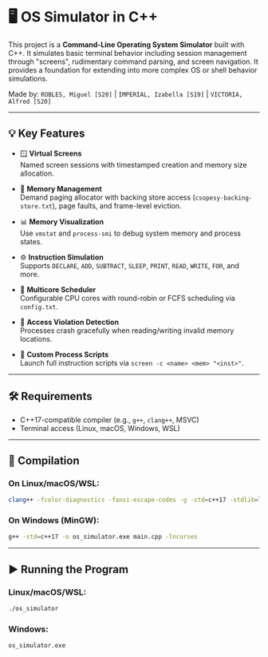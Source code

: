 # 🖥️ OS Simulator in C++

This project is a **Command-Line Operating System Simulator** built with C++. It simulates basic terminal behavior including session management through "screens", rudimentary command parsing, and screen navigation. It provides a foundation for extending into more complex OS or shell behavior simulations.

Made by: `ROBLES, Miguel [S20]` | `IMPERIAL, Izabella [S19]` | `VICTORIA, Alfred [S20]`

---

## 💡 Key Features

- 🪟 **Virtual Screens**  
  Named screen sessions with timestamped creation and memory size allocation.

- 🧮 **Memory Management**  
  Demand paging allocator with backing store access (`csopesy-backing-store.txt`), page faults, and frame-level eviction.

- 📊 **Memory Visualization**  
  Use `vmstat` and `process-smi` to debug system memory and process states.

- ⚙️ **Instruction Simulation**  
  Supports `DECLARE`, `ADD`, `SUBTRACT`, `SLEEP`, `PRINT`, `READ`, `WRITE`, `FOR`, and more.

- 🧵 **Multicore Scheduler**  
  Configurable CPU cores with round-robin or FCFS scheduling via `config.txt`.

- 🛑 **Access Violation Detection**  
  Processes crash gracefully when reading/writing invalid memory locations.

- 🧪 **Custom Process Scripts**  
  Launch full instruction scripts via `screen -c <name> <mem> "<inst>"`.
---

## 🛠 Requirements

* C++17-compatible compiler (e.g., `g++`, `clang++`, MSVC)
* Terminal access (Linux, macOS, Windows, WSL)

---

## 🚀 Compilation

### On Linux/macOS/WSL:

```bash
clang++ -fcolor-diagnostics -fansi-escape-codes -g -std=c++17 -stdlib=libc++ -lncurses main.cpp -o os_simulator
```

### On Windows (MinGW):

```bash
g++ -std=c++17 -o os_simulator.exe main.cpp -lncurses
```

---

## ▶️ Running the Program

### Linux/macOS/WSL:

```bash
./os_simulator
```

### Windows:

```bash
os_simulator.exe
```
